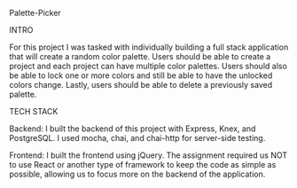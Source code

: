 Palette-Picker

INTRO

For this project I was tasked with individually building a full stack application that will create a random color palette.  Users should be able to create a project and each project can have multiple color palettes.  Users should also be able to lock one or more colors and still be able to have the unlocked colors change.  Lastly, users should be able to delete a previously saved palette.

TECH STACK

Backend: I built the backend of this project with Express, Knex, and PostgreSQL.  I used mocha, chai, and chai-http for server-side testing.

Frontend: I built the frontend using jQuery.  The assignment required us NOT to use React or another type of framework to keep the code as simple as possible, allowing us to focus more on the backend of the application.
